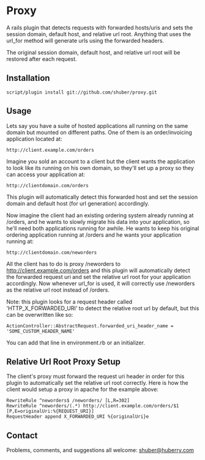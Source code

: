 Proxy
=====

A rails plugin that detects requests with forwarded hosts/uris and sets the session domain, default host, and relative url root. Anything that uses the url_for method will generate urls using the forwarded headers.

The original session domain, default host, and relative url root will be restored after each request.


Installation
------------

	script/plugin install git://github.com/shuber/proxy.git


Usage
-----

Lets say you have a suite of hosted applications all running on the same domain but mounted on different paths. One of them is an order/invoicing application located at:

	http://client.example.com/orders

Imagine you sold an account to a client but the client wants the application to look like its running on his own domain, so they'll set up a proxy so they can access your application at:

	http://clientdomain.com/orders

This plugin will automatically detect this forwarded host and set the session domain and default host (for url generation) accordingly.

Now imagine the client had an existing ordering system already running at /orders, and he wants to slowly migrate his data into your application, so he'll need both applications running for awhile. He wants to keep his original ordering application running at /orders and he wants your application running at:

	http://clientdomain.com/neworders

All the client has to do is proxy /neworders to http://client.example.com/orders and this plugin will automatically detect the forwarded request uri and set the relative url root for your application accordingly. Now whenever url_for is used, it will correctly use /neworders as the relative url root instead of /orders.

Note: this plugin looks for a request header called 'HTTP\_X\_FORWARDED_URI' to detect the relative root url by default, but this can be overwritten like so:

	ActionController::AbstractRequest.forwarded_uri_header_name = 'SOME_CUSTOM_HEADER_NAME'

You can add that line in environment.rb or an initializer.


Relative Url Root Proxy Setup
-----------------------------

The client's proxy must forward the request uri header in order for this plugin to automatically set the relative url root correctly. Here is how the client would setup a proxy in apache for the example above:

	RewriteRule ^neworders$ /neworders/ [L,R=302]
	RewriteRule ^neworders/(.*) http://client.example.com/orders/$1 [P,E=originalUri:%{REQUEST_URI}]
	RequestHeader append X_FORWARDED_URI %{originalUri}e


Contact
-------

Problems, comments, and suggestions all welcome: [shuber@huberry.com](mailto:shuber@huberry.com)